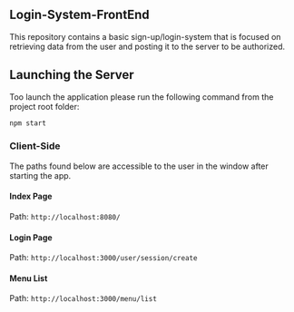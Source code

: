 
## Login-System-FrontEnd
This repository contains a basic sign-up/login-system that is focused on retrieving data from the user and posting it to the server to be authorized. 

## Launching the Server

Too launch the application please run the following command from the project root folder:

```bash
npm start
```

### Client-Side

The paths found below are accessible to the user in the window after starting the app.

#### Index Page

Path: `http://localhost:8080/`

#### Login Page

Path: `http://localhost:3000/user/session/create`


#### Menu List

Path: `http://localhost:3000/menu/list`
